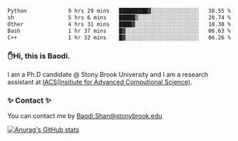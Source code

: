 <!--START_SECTION:waka-->

```txt
Python             9 hrs 29 mins   █████████▓░░░░░░░░░░░░░░░   38.55 %
sh                 5 hrs 6 mins    █████▒░░░░░░░░░░░░░░░░░░░   20.74 %
Other              4 hrs 31 mins   ████▓░░░░░░░░░░░░░░░░░░░░   18.38 %
Bash               1 hr 37 mins    █▓░░░░░░░░░░░░░░░░░░░░░░░   06.63 %
C++                1 hr 32 mins    █▓░░░░░░░░░░░░░░░░░░░░░░░   06.26 %
```

<!--END_SECTION:waka-->

### ✋Hi, this is Baodi. 

I am a Ph.D candidate @ Stony Brook University and I am a research assistant at [IACS(Insitiute for Advanced Computional Science)](https://iacs.stonybrook.edu/).

### ✨ Contact ✨

You can contact me by [Baodi.Shan@stonybrook.edu](mailto:Baodi.Shan@stonybrook.edu)

[![Anurag's GitHub stats](https://github-readme-stats.vercel.app/api?username=lwshanbd&theme=jolly&show_icons=true&count_private=true&include_all_commits=true)](https://github.com/anuraghazra/github-readme-stats)



<!--
**lwshanbd/lwshanbd** is a ✨ _special_ ✨ repository because its `README.md` (this file) appears on your GitHub profile.

Here are some ideas to get you started:

- 🔭 I’m currently working on ...
- 🌱 I’m currently learning ...
- 👯 I’m looking to collaborate on ...
- 🤔 I’m looking for help with ...
- 💬 Ask me about ...
- 📫 How to reach me: ...
- 😄 Pronouns: ...
- ⚡ Fun fact: ...
-->
